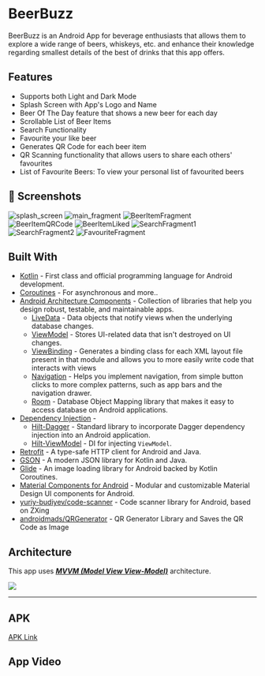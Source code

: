 # BeerBuzz

BeerBuzz is an Android App for beverage enthusiasts that allows them to explore a wide range of beers, whiskeys, etc. and enhance their knowledge regarding smallest details of the best of drinks that this app offers.

## Features

- Supports both Light and Dark Mode
- Splash Screen with App's Logo and Name
- Beer Of The Day feature that shows a new beer for each day
- Scrollable List of Beer Items
- Search Functionality
- Favourite your like beer
- Generates QR Code for each beer item
- QR Scanning functionality that allows users to share each others' favourites
- List of Favourite Beers: To view your personal list of favourited beers

## 📸 Screenshots

![splash_screen](https://user-images.githubusercontent.com/78906777/230481117-e01681a0-67f4-4d66-a14d-9b10598181ca.png)
![main_fragment](https://user-images.githubusercontent.com/78906777/230481105-18edaf2b-7411-44e6-9c2c-2c3b051f3d34.png)
![BeerItemFragment](https://user-images.githubusercontent.com/78906777/230481120-2e208c27-0c7b-4d98-b7cb-40c4068f10a4.png)
![BeerItemQRCode](https://user-images.githubusercontent.com/78906777/230481093-cfb33f97-6ee7-4b84-99d9-d84f7756aede.png)
![BeerItemLiked](https://user-images.githubusercontent.com/78906777/230481122-9a3ceb53-b664-48e6-bd6e-e57130c692a8.png)
![SearchFragment1](https://user-images.githubusercontent.com/78906777/230481110-67ad8e37-d1c7-4580-8373-5fc411d0df63.png)
![SearchFragment2](https://user-images.githubusercontent.com/78906777/230481112-ae915171-fce5-436d-aeac-abbbb6c6bea0.png)
![FavouriteFragment](https://user-images.githubusercontent.com/78906777/230481104-dfe0c4fe-43e5-43f0-976e-590b48d7c9df.png)

## Built With
  
- [Kotlin](https://kotlinlang.org/) - First class and official programming language for Android development.
- [Coroutines](https://kotlinlang.org/docs/reference/coroutines-overview.html) - For asynchronous and more..
- [Android Architecture Components](https://developer.android.com/topic/libraries/architecture) - Collection of libraries that help you design robust, testable, and maintainable apps.
  - [LiveData](https://developer.android.com/topic/libraries/architecture/livedata) - Data objects that notify views when the underlying database changes.
  - [ViewModel](https://developer.android.com/topic/libraries/architecture/viewmodel) - Stores UI-related data that isn't destroyed on UI changes. 
  - [ViewBinding](https://developer.android.com/topic/libraries/view-binding) - Generates a binding class for each XML layout file present in that module and allows you to more easily write code that interacts with views
  - [Navigation](https://developer.android.com/guide/navigation) - Helps you implement navigation, from simple button clicks to more complex patterns, such as app bars and the navigation drawer.
  - [Room](https://developer.android.com/reference/android/arch/persistence/room/package-summary) - Database Object Mapping library that makes it easy to access database on Android applications.
- [Dependency Injection](https://developer.android.com/training/dependency-injection) - 
  - [Hilt-Dagger](https://dagger.dev/hilt/) - Standard library to incorporate Dagger dependency injection into an Android application.
  - [Hilt-ViewModel](https://developer.android.com/training/dependency-injection/hilt-jetpack) - DI for injecting `ViewModel`.
- [Retrofit](https://square.github.io/retrofit/) - A type-safe HTTP client for Android and Java.
- [GSON](https://github.com/google/gson) - A modern JSON library for Kotlin and Java.
- [Glide](https://github.com/bumptech/glide) - An image loading library for Android backed by Kotlin Coroutines.
- [Material Components for Android](https://github.com/material-components/material-components-android) - Modular and customizable Material Design UI components for Android.
- [yuriy-budiyev/code-scanner](https://github.com/yuriy-budiyev/code-scanner) - Code scanner library for Android, based on ZXing
- [androidmads/QRGenerator](https://github.com/androidmads/QRGenerator) - QR Generator Library and Saves the QR Code as Image

## Architecture
This app uses [***MVVM (Model View View-Model)***](https://developer.android.com/jetpack/docs/guide#recommended-app-arch) architecture.

![](https://developer.android.com/topic/libraries/architecture/images/final-architecture.png)

---
## APK

[APK Link](https://drive.google.com/file/d/1IYO7eP3XnV0Guf7KteA_lDRzycLljmrv/view?usp=sharing)

## App Video

[]()
